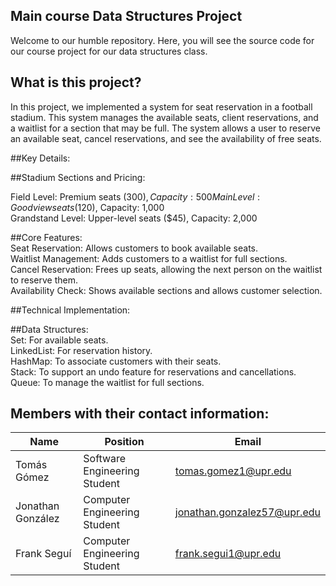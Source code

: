 ## Main course Data Structures Project

Welcome to our humble repository. Here, you will see the source code for our course project for our data structures class.

## What is this project?

In this project, we implemented a system for seat reservation in a football stadium. This system manages the available seats, client reservations, and a waitlist for a section that may be full. The system allows a user to reserve an available seat, cancel reservations, and see the availability of free seats. 

##Key Details:

##Stadium Sections and Pricing:  

Field Level: Premium seats ($300), Capacity: 500  
Main Level: Good view seats ($120), Capacity: 1,000  
Grandstand Level: Upper-level seats ($45), Capacity: 2,000  

##Core Features:  
Seat Reservation: Allows customers to book available seats.  
Waitlist Management: Adds customers to a waitlist for full sections.  
Cancel Reservation: Frees up seats, allowing the next person on the waitlist to reserve them.  
Availability Check: Shows available sections and allows customer selection.  

##Technical Implementation:  

##Data Structures:  
Set: For available seats.  
LinkedList: For reservation history.  
HashMap: To associate customers with their seats.  
Stack: To support an undo feature for reservations and cancellations.  
Queue: To manage the waitlist for full sections.  

## Members with their contact information:

| Name                       | Position                         | Email                        |
|----------------------------|----------------------------------|------------------------------|
| Tomás Gómez                | Software Engineering Student     | tomas.gomez1@upr.edu         |
| Jonathan González          | Computer Engineering Student     | jonathan.gonzalez57@upr.edu  |
| Frank Seguí                | Computer Engineering Student     | frank.segui1@upr.edu         |

